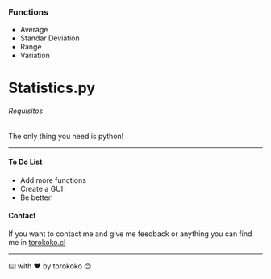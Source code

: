 ### Functions

- Average
- Standar Deviation
- Range
- Variation

# Statistics.py 

###### Requisitos
The only thing you need is python!





------------


#### To Do List
- Add more functions
- Create a GUI
- Be better!

#### Contact
If you want to contact me and give me feedback or anything you can find me in [torokoko.cl](http://torokoko.cl "torokoko.cl")
 

------------


⌨️ with ❤️ by torokoko 😊
